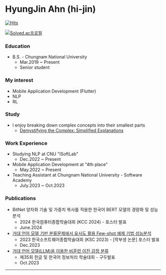 # HyungJin Ahn (hi-jin)

[![Hits](https://hits.seeyoufarm.com/api/count/incr/badge.svg?url=https%3A%2F%2Fgithub.com%2Fhi-jin&count_bg=%23795548&title_bg=%23555555&icon=&icon_color=%23E7E7E7&title=hits&edge_flat=false)](https://hits.seeyoufarm.com)

[![Solved.ac프로필](http://mazassumnida.wtf/api/v2/generate_badge?boj=crushed7)](https://solved.ac/profile/crushed7)

### Education
- B.S. - Chungnam National University
   - Mar.2019 ~ Present
   - Senior student

### My interest
- Mobile Application Development (Flutter)
- NLP
- RL

### Study
- I enjoy breaking down complex concepts into their smallest parts
   - [Demystifying the Complex: Simplified Explanations](https://github.com/hi-jin?tab=repositories&q=Demystifying&type=&language=&sort=)

### Work Experience
- Studying NLP at CNU "ISoftLab"
   - Dec.2022 ~ Present
- Mobile Application Development at "4th place"
   - May.2022 ~ Present
- Teaching Assistant at Chungnam National University - Software Academy
   - July.2023 ~ Oct.2023
 
### Publications
- BitNet 양자화 기술 및 가중치 복사를 적용한 한국어 BERT 모델의 경량화 및 성능 분석
   - 2024 한국컴퓨터종합학술대회 (KCC 2024) - 포스터 발표
   - June.2024
- [거대 언어 모델 기반 분류문제에서 유사도 활용 Few-shot 예제 기법 성능분석](https://www.dbpia.co.kr/journal/articleDetail?nodeId=NODE11705596)
   - 2023 한국소프트웨어종합학술대회 (KSC 2023) - \[학부생 논문] 포스터 발표
   - Dec.2023
- [거대 언어 모델(LLM)을 이용한 비훈련 이진 감정 분류](https://ocean.kisti.re.kr/IS_mvpopo213L.do?ResultTotalCNT=128&pageNo=2&pageSize=10&method=view&acnCn1=&poid=sighlt&kojic=OOGHAK&sVnc=y2023m10a&id=1&setId=&iTableId=&iDocId=&sFree=&pQuery=%28kojic%3AOOGHAK%29+AND+%28voliss_ctrl_no%3Ay2023m10a%29)
   - 제35회 한글 및 한국어 정보처리 학술대회 - 구두발표
   - Oct.2023
---
